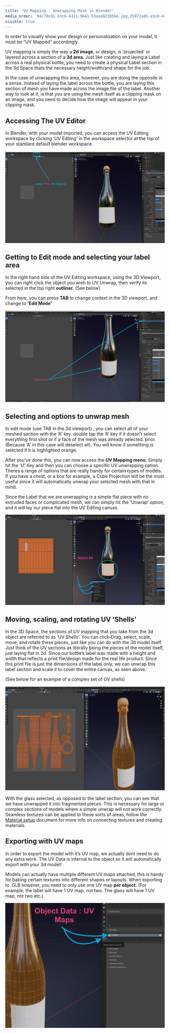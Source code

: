 ```yaml
---
title: 'UV Mapping - Unwrapping Mesh in Blender'
media_order: '04c70c81-b3c6-4311-9641-53aaa92285be.jpg,35972a85-e3c0-4352-95ff-7d153cb4733d.jpg,ed4ae8f5-50b5-4e3c-958f-e5f451ed9c30.jpg,1e5bc8f8-2813-4fa6-bd0a-0900ec31a321.jpg,1caf700a-2d83-4aa3-8ece-f9bb1b3a8a2b.jpg'
visible: true
---
```


In order to visually show your design or personalisation on your model, it must be “UV Mapped” accordingly. 

UV mapping is simply the way a **2d image**, or design, is ‘projected’ or layered across a section of a **3d area**. Just like creating and laying a Label across a real physical bottle, you need to create a physical Label section in the 3d Space thats the necessary height/width/and shape for the job. 

In the case of unwrapping this area, however, you are doing the opposite in a sense. Instead of laying the label across the bottle, you are laying this section of mesh you have made across the image file of the label. Another way to look at it, is that you are using the mesh itself as a clipping mask on an image, and you need to decide how the image will appear in your clipping mask. 

## Accessing The UV Editor
In Blender, with your model imported, you can access the UV Editing workspace by clicking ‘UV Editing’ in the workspace selector at the top of your standard default blender workspace. 

![](04c70c81-b3c6-4311-9641-53aaa92285be.jpg)

## Getting to Edit mode and selecting your label area
In the right hand side of the UV Editing workspace, using the 3D Viewport, you can right click the object you wish to UV Unwrap, then verify its selected in the top right **outliner.** (See below) 

From here, you can press **TAB** to change context in the 3D viewport, and change to **'Edit Mode'**

![](35972a85-e3c0-4352-95ff-7d153cb4733d.jpg)

## Selecting and options to unwrap mesh
In edit mode (use TAB in the 3d viewport) , you can select all of your meshed section with the ‘A' key. double tap the ‘A’ key if it doesn’t select everything first shot or if a face of the mesh was already selected. prior. (Because ‘A' in this case will deselect all). You will know if something is selected if it is highlighted orange.

After you’ve done this, you can now access the **UV Mapping menu.** Simply hit the ‘U' Key and then you can choose a specific UV unwrapping option. Theres a range of options that are really handy for certain types of models.  If you have a chest, or a box for example, a Cube Projection will be the most useful since it will automatically unwrap your selected mesh with that in mind. 

Since the Label that we are unwrapping is a simple flat piece with no extruded faces or complicated mesh, we can simply hit the 'Unwrap’ option, and it will lay our piece flat into the UV Editing canvas.

![](ed4ae8f5-50b5-4e3c-958f-e5f451ed9c30.jpg)

## Moving, scaling, and rotating UV ‘Shells’
In the 3D Space, the sections of UV mapping that you take from the 3d object are referred to as ‘UV Shells’. You can click-Drag, select, scale, move, and rotate these pieces, just like you can do with the 3d model itself. Just think of the UV sections as literally being the pieces of the model itself, just laying flat in 2d. Since our bottle’s label was made with a height and width that reflects a print file/design made for the real life product. Since this print file is just the dimensions of the label only, we can unwrap this label section and scale it to cover the entire canvas, as seen above. 

(See below for an example of a complex set of UV shells)

![](1e5bc8f8-2813-4fa6-bd0a-0900ec31a321.jpg)

With the glass selected, as opposed to the label section, you can see that we have unwrapped it into fragmented pieces. This is necessary for large or complex sections of models where a simple unwrap will not work correctly. Seamless textures can be applied to these sorts of areas, follow the [Material setup](https://help.spiff.com.au/setting-up-3d-models-for-spiff/setting-up-materials-for-glb-file-exports-from-blender ) document for more info on connecting textures and creating materials.

## Exporting with UV maps
In order to export the model with it’s UV map, we actually dont need to do any extra work. The UV Data is internal to the object so it will automatically export with your 3d model!

Models can actually have multiple different UV maps attached, this is handy for baking certain textures into different shapes or layouts. When exporting to .GLB however, you need to only use one UV map **per object.** (For example, the label will have 1 UV map, not two. The glass will have 1 UV map, not two etc.)

![](1caf700a-2d83-4aa3-8ece-f9bb1b3a8a2b.jpg)